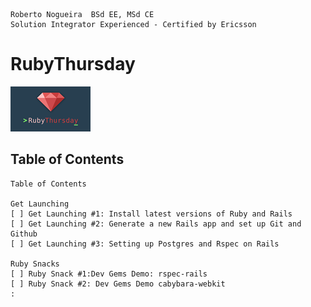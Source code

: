 ```
Roberto Nogueira  BSd EE, MSd CE
Solution Integrator Experienced - Certified by Ericsson
```

# RubyThursday

![ebook_cover](images/ruby-thursday.png)

## Table of Contents

```
Table of Contents

Get Launching
[ ] Get Launching #1: Install latest versions of Ruby and Rails
[ ] Get Launching #2: Generate a new Rails app and set up Git and Github
[ ] Get Launching #3: Setting up Postgres and Rspec on Rails

Ruby Snacks
[ ] Ruby Snack #1:Dev Gems Demo: rspec-rails
[ ] Ruby Snack #2: Dev Gems Demo cabybara-webkit
:
```
